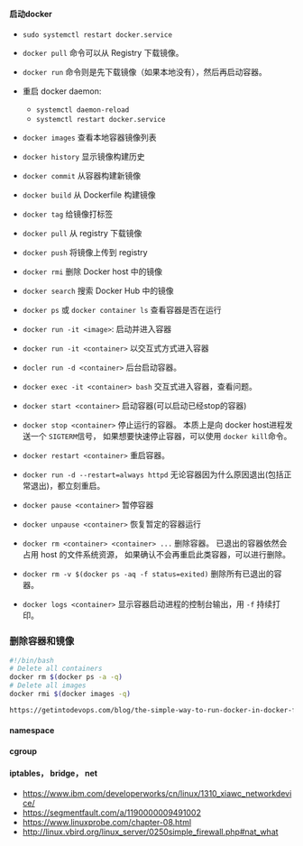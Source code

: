 #### 启动docker
- `sudo systemctl restart docker.service`

- `docker pull` 命令可以从 Registry 下载镜像。
- `docker run` 命令则是先下载镜像（如果本地没有），然后再启动容器。

- 重启 docker daemon:
    - `systemctl daemon-reload`
    - `systemctl restart docker.service`

- `docker images` 查看本地容器镜像列表
- `docker history` 显示镜像构建历史
- `docker commit` 从容器构建新镜像
- `docker build` 从 Dockerfile 构建镜像
- `docker tag` 给镜像打标签
- `docker pull` 从 registry 下载镜像
- `docker push` 将镜像上传到 registry
- `docker rmi` 删除 Docker host 中的镜像
- `docker search` 搜索 Docker Hub 中的镜像
- `docker ps` 或 `docker container ls` 查看容器是否在运行
- `docker run -it <image>`: 启动并进入容器

- `docker run -it <container>` 以交互式方式进入容器
- `docler run -d <container>` 后台启动容器。
- `docker exec -it <container> bash` 交互式进入容器，查看问题。

- `docker start <container>` 启动容器(可以启动已经stop的容器)
- `docker stop <container>` 停止运行的容器。 本质上是向 docker host进程发送一个 `SIGTERM`信号， 如果想要快速停止容器，可以使用 `docker kill`命令。
- `docker restart <container>` 重启容器。
- `docker run -d --restart=always httpd` 无论容器因为什么原因退出(包括正常退出)，都立刻重启。
- `docker pause <container>` 暂停容器
- `docker unpause <container>` 恢复暂定的容器运行
- `docker rm <container> <container> ...` 删除容器。 已退出的容器依然会占用 host 的文件系统资源， 如果确认不会再重启此类容器，可以进行删除。 
- `docker rm -v $(docker ps -aq -f status=exited)` 删除所有已退出的容器。
- `docker logs <container>` 显示容器启动进程的控制台输出，用 `-f` 持续打印。 

### 删除容器和镜像
```sh
#!/bin/bash
# Delete all containers
docker rm $(docker ps -a -q)
# Delete all images
docker rmi $(docker images -q)

https://getintodevops.com/blog/the-simple-way-to-run-docker-in-docker-for-ci

```




#### namespace



#### cgroup


#### iptables， bridge， net 

- https://www.ibm.com/developerworks/cn/linux/1310_xiawc_networkdevice/
- https://segmentfault.com/a/1190000009491002
- https://www.linuxprobe.com/chapter-08.html
- http://linux.vbird.org/linux_server/0250simple_firewall.php#nat_what
